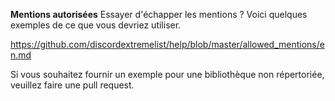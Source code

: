 **Mentions autorisées** Essayer d'échapper les mentions ? Voici quelques exemples de ce que vous devriez utiliser.

<https://github.com/discordextremelist/help/blob/master/allowed_mentions/en.md>

Si vous souhaitez fournir un exemple pour une bibliothèque non répertoriée, veuillez faire une pull request.